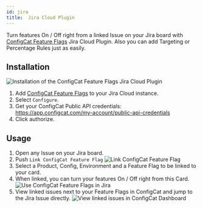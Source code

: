 ```yaml
---
id: jira
title:  Jira Cloud Plugin
---
```


Turn features On / Off right from a linked Issue on your Jira board with <a href="https://marketplace.atlassian.com/1222421" target="_blank">ConfigCat Feature Flags</a> Jira Cloud Plugin. Also you can add Targeting or Percentage Rules just as easily.

## Installation
![Installation of the ConfigCat Feature Flags Jira Cloud Plugin](assets/jira/authorize.png)

1. Add <a href="https://marketplace.atlassian.com/1222421" target="_blank">ConfigCat Feature Flags</a> to your Jira Cloud instance.
2. Select `Configure`.
3. Get your ConfigCat Public API credentials: https://app.configcat.com/my-account/public-api-credentials
4. Click authorize.

## Usage

1. Open any Issue on your Jira board.
2. Push `Link ConfigCat Feature Flag`
![Link ConfigCat Feature Flag](assets/jira/link.png)
3. Select a Product, Config, Environment and a Feature Flag to be linked to your card.
4. When linked, you can turn your features On / Off right from this Card.
![Use ConfigCat Feature Flags in Jira](assets/jira/use.png)
5. View linked issues next to your Feature Flags in ConfigCat and jump to the Jira Issue directly.
![View linked issues in ConfigCat Dashboard](assets/jira/jump.png)
